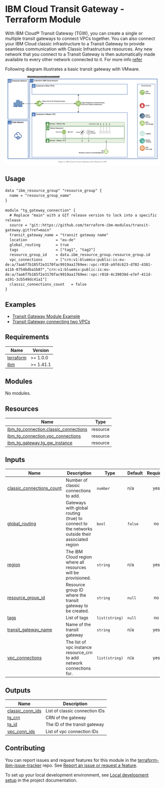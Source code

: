 # IBM Cloud Transit Gateway - Terraform Module

With IBM Cloud® Transit Gateway (TGW), you can create a single or multiple transit gateways to connect VPCs together. You can also connect your IBM Cloud classic infrastructure to a Transit Gateway to provide seamless communication with Classic Infrastructure resources. Any new network that you connect to a Transit Gateway is then automatically made available to every other network connected to it. For more info [refer](https://cloud.ibm.com/docs/vmwaresolutions?topic=vmwaresolutions-interconnectivity-tgw-overview)

Following diagram illustrates a basic transit gateway with VMware.

![IBM Cloud Transit Gateway with VMware on VPC](diagrams/transit_gateway.png)

## Usage

```hcl
data "ibm_resource_group" "resource_group" {
  name = "resource_group_name"
}

module "tg_gateway_connection" {
  # Replace "main" with a GIT release version to lock into a specific release
  source = "git::https://github.com/terraform-ibm-modules/transit-gateway.git?ref=main"
  transit_gateway_name = "transit gateway name"
  location             = "eu-de"
  global_routing       = true
  tags                 = ["tag1", "tag2"]
  resource_group_id    = data.ibm_resource_group.resource_group.id
  vpc_connections      = ["crn:v1:bluemix:public:is:eu-de:a/7aa6f7b185f2e3170fac9919aa1769ee::vpc:r010-a9fdc623-d702-4381-a116-07546dba1b87","crn:v1:bluemix:public:is:eu-de:a/7aa6f7b185f2e3170fac9919aa1769ee::vpc:r010-4c39039d-e7ef-411d-a191-3cb549dc41a1"]
  classic_connections_count   = false
}
```

<!-- BEGIN EXAMPLES HOOK -->
## Examples

- [ Transit Gateway Module Example](examples/tg-gateway-connection)
- [ Transit Gateway connecting two VPCs](examples/two-vpcs)
<!-- END EXAMPLES HOOK -->

<!-- BEGINNING OF PRE-COMMIT-TERRAFORM DOCS HOOK -->
## Requirements

| Name | Version |
|------|---------|
| <a name="requirement_terraform"></a> [terraform](#requirement\_terraform) | >= 1.0.0 |
| <a name="requirement_ibm"></a> [ibm](#requirement\_ibm) | >= 1.41.1 |

## Modules

No modules.

## Resources

| Name | Type |
|------|------|
| [ibm_tg_connection.classic_connections](https://registry.terraform.io/providers/IBM-Cloud/ibm/latest/docs/resources/tg_connection) | resource |
| [ibm_tg_connection.vpc_connections](https://registry.terraform.io/providers/IBM-Cloud/ibm/latest/docs/resources/tg_connection) | resource |
| [ibm_tg_gateway.tg_gw_instance](https://registry.terraform.io/providers/IBM-Cloud/ibm/latest/docs/resources/tg_gateway) | resource |

## Inputs

| Name | Description | Type | Default | Required |
|------|-------------|------|---------|:--------:|
| <a name="input_classic_connections_count"></a> [classic\_connections\_count](#input\_classic\_connections\_count) | Number of classic connections to add. | `number` | n/a | yes |
| <a name="input_global_routing"></a> [global\_routing](#input\_global\_routing) | Gateways with global routing (true) to connect to the networks outside their associated region | `bool` | `false` | no |
| <a name="input_region"></a> [region](#input\_region) | The IBM Cloud region where all resources will be provisioned. | `string` | n/a | yes |
| <a name="input_resource_group_id"></a> [resource\_group\_id](#input\_resource\_group\_id) | Resource group ID where the transit gateway to be created. | `string` | `null` | no |
| <a name="input_tags"></a> [tags](#input\_tags) | List of tags | `list(string)` | `null` | no |
| <a name="input_transit_gateway_name"></a> [transit\_gateway\_name](#input\_transit\_gateway\_name) | Name of the transit gateway | `string` | n/a | yes |
| <a name="input_vpc_connections"></a> [vpc\_connections](#input\_vpc\_connections) | The list of vpc instance resource\_crn to add network connections for. | `list(string)` | n/a | yes |

## Outputs

| Name | Description |
|------|-------------|
| <a name="output_classic_conn_ids"></a> [classic\_conn\_ids](#output\_classic\_conn\_ids) | List of classic connection IDs |
| <a name="output_tg_crn"></a> [tg\_crn](#output\_tg\_crn) | CRN of the gateway |
| <a name="output_tg_id"></a> [tg\_id](#output\_tg\_id) | The ID of the transit gateway |
| <a name="output_vpc_conn_ids"></a> [vpc\_conn\_ids](#output\_vpc\_conn\_ids) | List of vpc connection IDs |
<!-- END OF PRE-COMMIT-TERRAFORM DOCS HOOK -->

## Contributing

You can report issues and request features for this module in the [terraform-ibm-issue-tracker](https://github.com/terraform-ibm-modules/terraform-ibm-issue-tracker/issues) repo. See [Report an issue or request a feature](https://github.com/terraform-ibm-modules/.github/blob/main/.github/SUPPORT.md).

To set up your local development environment, see [Local development setup](https://terraform-ibm-modules.github.io/documentation/#/local-dev-setup) in the project documentation.
